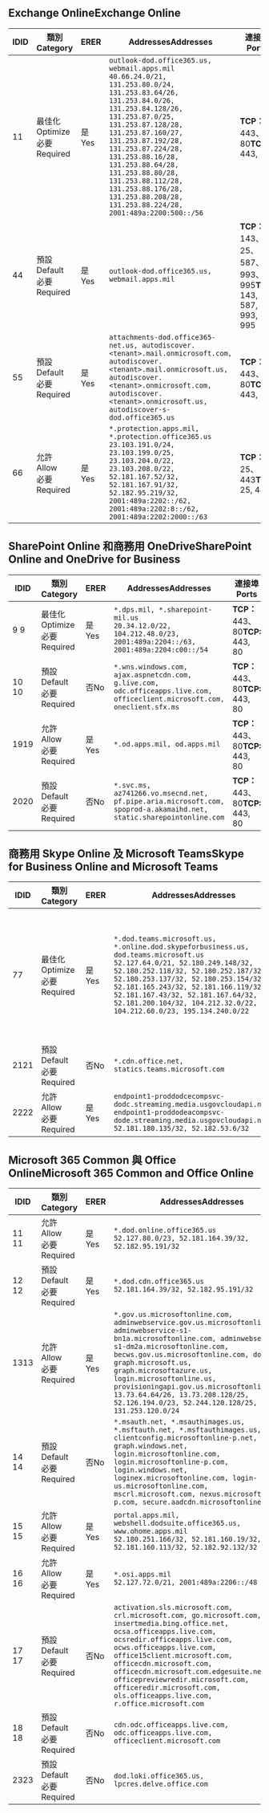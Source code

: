 <!--THIS FILE IS AUTOMATICALLY GENERATED. MANUAL CHANGES WILL BE OVERWRITTEN.-->
<!--Please contact the Office 365 Endpoints team with any questions.-->
<!--USGovDoD endpoints version 2019112700-->
<!--File generated 2019-11-27 11:00:08.0914-->

## <a name="exchange-online"></a><span data-ttu-id="e7f67-101">Exchange Online</span><span class="sxs-lookup"><span data-stu-id="e7f67-101">Exchange Online</span></span>

<span data-ttu-id="e7f67-102">ID</span><span class="sxs-lookup"><span data-stu-id="e7f67-102">ID</span></span> | <span data-ttu-id="e7f67-103">類別</span><span class="sxs-lookup"><span data-stu-id="e7f67-103">Category</span></span> | <span data-ttu-id="e7f67-104">ER</span><span class="sxs-lookup"><span data-stu-id="e7f67-104">ER</span></span> | <span data-ttu-id="e7f67-105">Addresses</span><span class="sxs-lookup"><span data-stu-id="e7f67-105">Addresses</span></span> | <span data-ttu-id="e7f67-106">連接埠</span><span class="sxs-lookup"><span data-stu-id="e7f67-106">Ports</span></span>
-- | -------------------- | --- | ---------------------------------------------------------------------------------------------------------------------------------------------------------------------------------------------------------------------------------------------------------------------------------------------------------------------------------------------------------------------------------------------- | -------------------------------
<span data-ttu-id="e7f67-107">1</span><span class="sxs-lookup"><span data-stu-id="e7f67-107">1</span></span> | <span data-ttu-id="e7f67-108">最佳化</span><span class="sxs-lookup"><span data-stu-id="e7f67-108">Optimize</span></span><BR><span data-ttu-id="e7f67-109">必要</span><span class="sxs-lookup"><span data-stu-id="e7f67-109">Required</span></span> | <span data-ttu-id="e7f67-110">是</span><span class="sxs-lookup"><span data-stu-id="e7f67-110">Yes</span></span> | `outlook-dod.office365.us, webmail.apps.mil`<BR>`40.66.24.0/21, 131.253.80.0/24, 131.253.83.64/26, 131.253.84.0/26, 131.253.84.128/26, 131.253.87.0/25, 131.253.87.128/28, 131.253.87.160/27, 131.253.87.192/28, 131.253.87.224/28, 131.253.88.16/28, 131.253.88.64/28, 131.253.88.80/28, 131.253.88.112/28, 131.253.88.176/28, 131.253.88.208/28, 131.253.88.224/28, 2001:489a:2200:500::/56` | <span data-ttu-id="e7f67-111">**TCP：** 443、80</span><span class="sxs-lookup"><span data-stu-id="e7f67-111">**TCP:** 443, 80</span></span>
<span data-ttu-id="e7f67-112">4</span><span class="sxs-lookup"><span data-stu-id="e7f67-112">4</span></span> | <span data-ttu-id="e7f67-113">預設</span><span class="sxs-lookup"><span data-stu-id="e7f67-113">Default</span></span><BR><span data-ttu-id="e7f67-114">必要</span><span class="sxs-lookup"><span data-stu-id="e7f67-114">Required</span></span> | <span data-ttu-id="e7f67-115">是</span><span class="sxs-lookup"><span data-stu-id="e7f67-115">Yes</span></span> | `outlook-dod.office365.us, webmail.apps.mil` | <span data-ttu-id="e7f67-116">**TCP：** 143、25、587、993、995</span><span class="sxs-lookup"><span data-stu-id="e7f67-116">**TCP:** 143, 25, 587, 993, 995</span></span>
<span data-ttu-id="e7f67-117">5</span><span class="sxs-lookup"><span data-stu-id="e7f67-117">5</span></span> | <span data-ttu-id="e7f67-118">預設</span><span class="sxs-lookup"><span data-stu-id="e7f67-118">Default</span></span><BR><span data-ttu-id="e7f67-119">必要</span><span class="sxs-lookup"><span data-stu-id="e7f67-119">Required</span></span> | <span data-ttu-id="e7f67-120">是</span><span class="sxs-lookup"><span data-stu-id="e7f67-120">Yes</span></span> | `attachments-dod.office365-net.us, autodiscover.<tenant>.mail.onmicrosoft.com, autodiscover.<tenant>.mail.onmicrosoft.us, autodiscover.<tenant>.onmicrosoft.com, autodiscover.<tenant>.onmicrosoft.us, autodiscover-s-dod.office365.us` | <span data-ttu-id="e7f67-121">**TCP：** 443、80</span><span class="sxs-lookup"><span data-stu-id="e7f67-121">**TCP:** 443, 80</span></span>
<span data-ttu-id="e7f67-122">6</span><span class="sxs-lookup"><span data-stu-id="e7f67-122">6</span></span> | <span data-ttu-id="e7f67-123">允許</span><span class="sxs-lookup"><span data-stu-id="e7f67-123">Allow</span></span><BR><span data-ttu-id="e7f67-124">必要</span><span class="sxs-lookup"><span data-stu-id="e7f67-124">Required</span></span> | <span data-ttu-id="e7f67-125">是</span><span class="sxs-lookup"><span data-stu-id="e7f67-125">Yes</span></span> | `*.protection.apps.mil, *.protection.office365.us`<BR>`23.103.191.0/24, 23.103.199.0/25, 23.103.204.0/22, 23.103.208.0/22, 52.181.167.52/32, 52.181.167.91/32, 52.182.95.219/32, 2001:489a:2202::/62, 2001:489a:2202:8::/62, 2001:489a:2202:2000::/63` | <span data-ttu-id="e7f67-126">**TCP：** 25、443</span><span class="sxs-lookup"><span data-stu-id="e7f67-126">**TCP:** 25, 443</span></span>

## <a name="sharepoint-online-and-onedrive-for-business"></a><span data-ttu-id="e7f67-127">SharePoint Online 和商務用 OneDrive</span><span class="sxs-lookup"><span data-stu-id="e7f67-127">SharePoint Online and OneDrive for Business</span></span>

<span data-ttu-id="e7f67-128">ID</span><span class="sxs-lookup"><span data-stu-id="e7f67-128">ID</span></span> | <span data-ttu-id="e7f67-129">類別</span><span class="sxs-lookup"><span data-stu-id="e7f67-129">Category</span></span> | <span data-ttu-id="e7f67-130">ER</span><span class="sxs-lookup"><span data-stu-id="e7f67-130">ER</span></span> | <span data-ttu-id="e7f67-131">Addresses</span><span class="sxs-lookup"><span data-stu-id="e7f67-131">Addresses</span></span> | <span data-ttu-id="e7f67-132">連接埠</span><span class="sxs-lookup"><span data-stu-id="e7f67-132">Ports</span></span>
-- | -------------------- | --- | -------------------------------------------------------------------------------------------------------------------------- | ----------------
<span data-ttu-id="e7f67-133">9 </span><span class="sxs-lookup"><span data-stu-id="e7f67-133">9</span></span> | <span data-ttu-id="e7f67-134">最佳化</span><span class="sxs-lookup"><span data-stu-id="e7f67-134">Optimize</span></span><BR><span data-ttu-id="e7f67-135">必要</span><span class="sxs-lookup"><span data-stu-id="e7f67-135">Required</span></span> | <span data-ttu-id="e7f67-136">是</span><span class="sxs-lookup"><span data-stu-id="e7f67-136">Yes</span></span> | `*.dps.mil, *.sharepoint-mil.us`<BR>`20.34.12.0/22, 104.212.48.0/23, 2001:489a:2204::/63, 2001:489a:2204:c00::/54` | <span data-ttu-id="e7f67-137">**TCP：** 443、80</span><span class="sxs-lookup"><span data-stu-id="e7f67-137">**TCP:** 443, 80</span></span>
<span data-ttu-id="e7f67-138">10 </span><span class="sxs-lookup"><span data-stu-id="e7f67-138">10</span></span> | <span data-ttu-id="e7f67-139">預設</span><span class="sxs-lookup"><span data-stu-id="e7f67-139">Default</span></span><BR><span data-ttu-id="e7f67-140">必要</span><span class="sxs-lookup"><span data-stu-id="e7f67-140">Required</span></span> | <span data-ttu-id="e7f67-141">否</span><span class="sxs-lookup"><span data-stu-id="e7f67-141">No</span></span> | `*.wns.windows.com, ajax.aspnetcdn.com, g.live.com, odc.officeapps.live.com, officeclient.microsoft.com, oneclient.sfx.ms` | <span data-ttu-id="e7f67-142">**TCP：** 443、80</span><span class="sxs-lookup"><span data-stu-id="e7f67-142">**TCP:** 443, 80</span></span>
<span data-ttu-id="e7f67-143">19</span><span class="sxs-lookup"><span data-stu-id="e7f67-143">19</span></span> | <span data-ttu-id="e7f67-144">允許</span><span class="sxs-lookup"><span data-stu-id="e7f67-144">Allow</span></span><BR><span data-ttu-id="e7f67-145">必要</span><span class="sxs-lookup"><span data-stu-id="e7f67-145">Required</span></span> | <span data-ttu-id="e7f67-146">是</span><span class="sxs-lookup"><span data-stu-id="e7f67-146">Yes</span></span> | `*.od.apps.mil, od.apps.mil` | <span data-ttu-id="e7f67-147">**TCP：** 443、80</span><span class="sxs-lookup"><span data-stu-id="e7f67-147">**TCP:** 443, 80</span></span>
<span data-ttu-id="e7f67-148">20</span><span class="sxs-lookup"><span data-stu-id="e7f67-148">20</span></span> | <span data-ttu-id="e7f67-149">預設</span><span class="sxs-lookup"><span data-stu-id="e7f67-149">Default</span></span><BR><span data-ttu-id="e7f67-150">必要</span><span class="sxs-lookup"><span data-stu-id="e7f67-150">Required</span></span> | <span data-ttu-id="e7f67-151">否</span><span class="sxs-lookup"><span data-stu-id="e7f67-151">No</span></span> | `*.svc.ms, az741266.vo.msecnd.net, pf.pipe.aria.microsoft.com, spoprod-a.akamaihd.net, static.sharepointonline.com` | <span data-ttu-id="e7f67-152">**TCP：** 443、80</span><span class="sxs-lookup"><span data-stu-id="e7f67-152">**TCP:** 443, 80</span></span>

## <a name="skype-for-business-online-and-microsoft-teams"></a><span data-ttu-id="e7f67-153">商務用 Skype Online 及 Microsoft Teams</span><span class="sxs-lookup"><span data-stu-id="e7f67-153">Skype for Business Online and Microsoft Teams</span></span>

<span data-ttu-id="e7f67-154">ID</span><span class="sxs-lookup"><span data-stu-id="e7f67-154">ID</span></span> | <span data-ttu-id="e7f67-155">類別</span><span class="sxs-lookup"><span data-stu-id="e7f67-155">Category</span></span> | <span data-ttu-id="e7f67-156">ER</span><span class="sxs-lookup"><span data-stu-id="e7f67-156">ER</span></span> | <span data-ttu-id="e7f67-157">Addresses</span><span class="sxs-lookup"><span data-stu-id="e7f67-157">Addresses</span></span> | <span data-ttu-id="e7f67-158">連接埠</span><span class="sxs-lookup"><span data-stu-id="e7f67-158">Ports</span></span>
-- | -------------------- | --- | -------------------------------------------------------------------------------------------------------------------------------------------------------------------------------------------------------------------------------------------------------------------------------------------------------------------------------------------------------- | -----------------------------------------------
<span data-ttu-id="e7f67-159">7</span><span class="sxs-lookup"><span data-stu-id="e7f67-159">7</span></span> | <span data-ttu-id="e7f67-160">最佳化</span><span class="sxs-lookup"><span data-stu-id="e7f67-160">Optimize</span></span><BR><span data-ttu-id="e7f67-161">必要</span><span class="sxs-lookup"><span data-stu-id="e7f67-161">Required</span></span> | <span data-ttu-id="e7f67-162">是</span><span class="sxs-lookup"><span data-stu-id="e7f67-162">Yes</span></span> | `*.dod.teams.microsoft.us, *.online.dod.skypeforbusiness.us, dod.teams.microsoft.us`<BR>`52.127.64.0/21, 52.180.249.148/32, 52.180.252.118/32, 52.180.252.187/32, 52.180.253.137/32, 52.180.253.154/32, 52.181.165.243/32, 52.181.166.119/32, 52.181.167.43/32, 52.181.167.64/32, 52.181.200.104/32, 104.212.32.0/22, 104.212.60.0/23, 195.134.240.0/22` | <span data-ttu-id="e7f67-163">**TCP：** 443</span><span class="sxs-lookup"><span data-stu-id="e7f67-163">**TCP:** 443</span></span><BR><span data-ttu-id="e7f67-164">**UDP：** 3478、3479、3480、3481</span><span class="sxs-lookup"><span data-stu-id="e7f67-164">**UDP:** 3478, 3479, 3480, 3481</span></span>
<span data-ttu-id="e7f67-165"> 21</span><span class="sxs-lookup"><span data-stu-id="e7f67-165">21</span></span> | <span data-ttu-id="e7f67-166">預設</span><span class="sxs-lookup"><span data-stu-id="e7f67-166">Default</span></span><BR><span data-ttu-id="e7f67-167">必要</span><span class="sxs-lookup"><span data-stu-id="e7f67-167">Required</span></span> | <span data-ttu-id="e7f67-168">否</span><span class="sxs-lookup"><span data-stu-id="e7f67-168">No</span></span> | `*.cdn.office.net, statics.teams.microsoft.com` | <span data-ttu-id="e7f67-169">**TCP：** 443</span><span class="sxs-lookup"><span data-stu-id="e7f67-169">**TCP:** 443</span></span>
<span data-ttu-id="e7f67-170">22</span><span class="sxs-lookup"><span data-stu-id="e7f67-170">22</span></span> | <span data-ttu-id="e7f67-171">允許</span><span class="sxs-lookup"><span data-stu-id="e7f67-171">Allow</span></span><BR><span data-ttu-id="e7f67-172">必要</span><span class="sxs-lookup"><span data-stu-id="e7f67-172">Required</span></span> | <span data-ttu-id="e7f67-173">是</span><span class="sxs-lookup"><span data-stu-id="e7f67-173">Yes</span></span> | `endpoint1-proddodcecompsvc-dodc.streaming.media.usgovcloudapi.net, endpoint1-proddodeacompsvc-dode.streaming.media.usgovcloudapi.net`<BR>`52.181.180.135/32, 52.182.53.6/32` | <span data-ttu-id="e7f67-174">**TCP：** 443</span><span class="sxs-lookup"><span data-stu-id="e7f67-174">**TCP:** 443</span></span>

## <a name="microsoft-365-common-and-office-online"></a><span data-ttu-id="e7f67-175">Microsoft 365 Common 與 Office Online</span><span class="sxs-lookup"><span data-stu-id="e7f67-175">Microsoft 365 Common and Office Online</span></span>

<span data-ttu-id="e7f67-176">ID</span><span class="sxs-lookup"><span data-stu-id="e7f67-176">ID</span></span> | <span data-ttu-id="e7f67-177">類別</span><span class="sxs-lookup"><span data-stu-id="e7f67-177">Category</span></span> | <span data-ttu-id="e7f67-178">ER</span><span class="sxs-lookup"><span data-stu-id="e7f67-178">ER</span></span> | <span data-ttu-id="e7f67-179">Addresses</span><span class="sxs-lookup"><span data-stu-id="e7f67-179">Addresses</span></span> | <span data-ttu-id="e7f67-180">連接埠</span><span class="sxs-lookup"><span data-stu-id="e7f67-180">Ports</span></span>
-- | ------------------- | --- | ------------------------------------------------------------------------------------------------------------------------------------------------------------------------------------------------------------------------------------------------------------------------------------------------------------------------------------------------------------------------------------------------------------------------- | ----------------
<span data-ttu-id="e7f67-181">11 </span><span class="sxs-lookup"><span data-stu-id="e7f67-181">11</span></span> | <span data-ttu-id="e7f67-182">允許</span><span class="sxs-lookup"><span data-stu-id="e7f67-182">Allow</span></span><BR><span data-ttu-id="e7f67-183">必要</span><span class="sxs-lookup"><span data-stu-id="e7f67-183">Required</span></span> | <span data-ttu-id="e7f67-184">是</span><span class="sxs-lookup"><span data-stu-id="e7f67-184">Yes</span></span> | `*.dod.online.office365.us`<BR>`52.127.80.0/23, 52.181.164.39/32, 52.182.95.191/32` | <span data-ttu-id="e7f67-185">**TCP：** 443</span><span class="sxs-lookup"><span data-stu-id="e7f67-185">**TCP:** 443</span></span>
<span data-ttu-id="e7f67-186">12 </span><span class="sxs-lookup"><span data-stu-id="e7f67-186">12</span></span> | <span data-ttu-id="e7f67-187">預設</span><span class="sxs-lookup"><span data-stu-id="e7f67-187">Default</span></span><BR><span data-ttu-id="e7f67-188">必要</span><span class="sxs-lookup"><span data-stu-id="e7f67-188">Required</span></span> | <span data-ttu-id="e7f67-189">是</span><span class="sxs-lookup"><span data-stu-id="e7f67-189">Yes</span></span> | `*.dod.cdn.office365.us`<BR>`52.181.164.39/32, 52.182.95.191/32` | <span data-ttu-id="e7f67-190">**TCP：** 443</span><span class="sxs-lookup"><span data-stu-id="e7f67-190">**TCP:** 443</span></span>
<span data-ttu-id="e7f67-191">13</span><span class="sxs-lookup"><span data-stu-id="e7f67-191">13</span></span> | <span data-ttu-id="e7f67-192">允許</span><span class="sxs-lookup"><span data-stu-id="e7f67-192">Allow</span></span><BR><span data-ttu-id="e7f67-193">必要</span><span class="sxs-lookup"><span data-stu-id="e7f67-193">Required</span></span> | <span data-ttu-id="e7f67-194">是</span><span class="sxs-lookup"><span data-stu-id="e7f67-194">Yes</span></span> | `*.gov.us.microsoftonline.com, adminwebservice.gov.us.microsoftonline.com, adminwebservice-s1-bn1a.microsoftonline.com, adminwebservice-s1-dm2a.microsoftonline.com, becws.gov.us.microsoftonline.com, dod-graph.microsoft.us, graph.microsoftazure.us, login.microsoftonline.us, provisioningapi.gov.us.microsoftonline.com`<BR>`13.73.64.64/26, 13.73.208.128/25, 52.126.194.0/23, 52.244.120.128/25, 131.253.120.0/24` | <span data-ttu-id="e7f67-195">**TCP：** 443</span><span class="sxs-lookup"><span data-stu-id="e7f67-195">**TCP:** 443</span></span>
<span data-ttu-id="e7f67-196">14 </span><span class="sxs-lookup"><span data-stu-id="e7f67-196">14</span></span> | <span data-ttu-id="e7f67-197">預設</span><span class="sxs-lookup"><span data-stu-id="e7f67-197">Default</span></span><BR><span data-ttu-id="e7f67-198">必要</span><span class="sxs-lookup"><span data-stu-id="e7f67-198">Required</span></span> | <span data-ttu-id="e7f67-199">否</span><span class="sxs-lookup"><span data-stu-id="e7f67-199">No</span></span> | `*.msauth.net, *.msauthimages.us, *.msftauth.net, *.msftauthimages.us, clientconfig.microsoftonline-p.net, graph.windows.net, login.microsoftonline.com, login.microsoftonline-p.com, login.windows.net, loginex.microsoftonline.com, login-us.microsoftonline.com, mscrl.microsoft.com, nexus.microsoftonline-p.com, secure.aadcdn.microsoftonline-p.com` | <span data-ttu-id="e7f67-200">**TCP：** 443</span><span class="sxs-lookup"><span data-stu-id="e7f67-200">**TCP:** 443</span></span>
<span data-ttu-id="e7f67-201">15 </span><span class="sxs-lookup"><span data-stu-id="e7f67-201">15</span></span> | <span data-ttu-id="e7f67-202">允許</span><span class="sxs-lookup"><span data-stu-id="e7f67-202">Allow</span></span><BR><span data-ttu-id="e7f67-203">必要</span><span class="sxs-lookup"><span data-stu-id="e7f67-203">Required</span></span> | <span data-ttu-id="e7f67-204">是</span><span class="sxs-lookup"><span data-stu-id="e7f67-204">Yes</span></span> | `portal.apps.mil, webshell.dodsuite.office365.us, www.ohome.apps.mil`<BR>`52.180.251.166/32, 52.181.160.19/32, 52.181.160.113/32, 52.182.92.132/32` | <span data-ttu-id="e7f67-205">**TCP：** 443</span><span class="sxs-lookup"><span data-stu-id="e7f67-205">**TCP:** 443</span></span>
<span data-ttu-id="e7f67-206">16 </span><span class="sxs-lookup"><span data-stu-id="e7f67-206">16</span></span> | <span data-ttu-id="e7f67-207">允許</span><span class="sxs-lookup"><span data-stu-id="e7f67-207">Allow</span></span><BR><span data-ttu-id="e7f67-208">必要</span><span class="sxs-lookup"><span data-stu-id="e7f67-208">Required</span></span> | <span data-ttu-id="e7f67-209">是</span><span class="sxs-lookup"><span data-stu-id="e7f67-209">Yes</span></span> | `*.osi.apps.mil`<BR>`52.127.72.0/21, 2001:489a:2206::/48` | <span data-ttu-id="e7f67-210">**TCP：** 443</span><span class="sxs-lookup"><span data-stu-id="e7f67-210">**TCP:** 443</span></span>
<span data-ttu-id="e7f67-211">17 </span><span class="sxs-lookup"><span data-stu-id="e7f67-211">17</span></span> | <span data-ttu-id="e7f67-212">預設</span><span class="sxs-lookup"><span data-stu-id="e7f67-212">Default</span></span><BR><span data-ttu-id="e7f67-213">必要</span><span class="sxs-lookup"><span data-stu-id="e7f67-213">Required</span></span> | <span data-ttu-id="e7f67-214">否</span><span class="sxs-lookup"><span data-stu-id="e7f67-214">No</span></span> | `activation.sls.microsoft.com, crl.microsoft.com, go.microsoft.com, insertmedia.bing.office.net, ocsa.officeapps.live.com, ocsredir.officeapps.live.com, ocws.officeapps.live.com, office15client.microsoft.com, officecdn.microsoft.com, officecdn.microsoft.com.edgesuite.net, officepreviewredir.microsoft.com, officeredir.microsoft.com, ols.officeapps.live.com, r.office.microsoft.com` | <span data-ttu-id="e7f67-215">**TCP：** 443、80</span><span class="sxs-lookup"><span data-stu-id="e7f67-215">**TCP:** 443, 80</span></span>
<span data-ttu-id="e7f67-216">18 </span><span class="sxs-lookup"><span data-stu-id="e7f67-216">18</span></span> | <span data-ttu-id="e7f67-217">預設</span><span class="sxs-lookup"><span data-stu-id="e7f67-217">Default</span></span><BR><span data-ttu-id="e7f67-218">必要</span><span class="sxs-lookup"><span data-stu-id="e7f67-218">Required</span></span> | <span data-ttu-id="e7f67-219">否</span><span class="sxs-lookup"><span data-stu-id="e7f67-219">No</span></span> | `cdn.odc.officeapps.live.com, odc.officeapps.live.com, officeclient.microsoft.com` | <span data-ttu-id="e7f67-220">**TCP：** 443、80</span><span class="sxs-lookup"><span data-stu-id="e7f67-220">**TCP:** 443, 80</span></span>
<span data-ttu-id="e7f67-221">23</span><span class="sxs-lookup"><span data-stu-id="e7f67-221">23</span></span> | <span data-ttu-id="e7f67-222">預設</span><span class="sxs-lookup"><span data-stu-id="e7f67-222">Default</span></span><BR><span data-ttu-id="e7f67-223">必要</span><span class="sxs-lookup"><span data-stu-id="e7f67-223">Required</span></span> | <span data-ttu-id="e7f67-224">否</span><span class="sxs-lookup"><span data-stu-id="e7f67-224">No</span></span> | `dod.loki.office365.us, lpcres.delve.office.com` | <span data-ttu-id="e7f67-225">**TCP：** 443</span><span class="sxs-lookup"><span data-stu-id="e7f67-225">**TCP:** 443</span></span>
